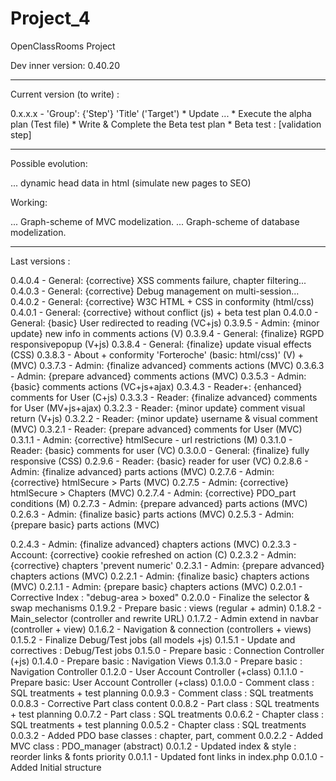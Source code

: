# Project_4
OpenClassRooms Project

Dev inner version: 0.40.20

-----------------------

Current version (to write) :

0.x.x.x - 'Group': {'Step'} 'Title' ('Target')
	* Update ...
	* Execute the alpha plan (Test file)
	* Write & Complete the Beta test plan
	* Beta test : [validation step]

-----------------------

Possible evolution:

... dynamic head data in html (simulate new pages to SEO) 

Working:

... Graph-scheme of MVC modelization.
... Graph-scheme of database modelization.

-----------------------

Last versions :

0.4.0.4 - General: {corrective} XSS comments failure, chapter filtering...
0.4.0.3 - General: {corrective} Debug management on multi-session...
0.4.0.2 - General: {corrective} W3C HTML + CSS in conformity (html/css)
0.4.0.1 - General: {corrective} without conflict (js) + beta test plan
0.4.0.0 - General: {basic} User redirected to reading (VC+js)
0.3.9.5 - Admin: {minor update} new info in comments actions (V)
0.3.9.4 - General: {finalize} RGPD responsivepopup (V+js)
0.3.8.4 - General: {finalize} update visual effects (CSS)
0.3.8.3 - About + conformity 'Forteroche' (basic: html/css)' (V) + (MVC)
0.3.7.3 - Admin: {finalize advanced} comments actions (MVC)
0.3.6.3 - Admin: {prepare advanced} comments actions (MVC)
0.3.5.3 - Admin: {basic} comments actions (VC+js+ajax)
0.3.4.3 - Reader+: {enhanced} comments for User (C+js)
0.3.3.3 - Reader: {finalize advanced} comments for User (MV+js+ajax)
0.3.2.3 - Reader: {minor update} comment visual return (V+js)
0.3.2.2 - Reader: {minor update} username & visual comment (MVC)
0.3.2.1 - Reader: {prepare advanced} comments for User (MVC)
0.3.1.1 - Admin: {corrective} htmlSecure - url restrictions (M)
0.3.1.0 - Reader: {basic} comments for user (VC)
0.3.0.0 - General: {finalize} fully responsive (CSS)
0.2.9.6 - Reader: {basic} reader for user (VC)
0.2.8.6 - Admin: {finalize advanced} parts actions (MVC)
0.2.7.6 - Admin: {corrective} htmlSecure > Parts (MVC)
0.2.7.5 - Admin: {corrective} htmlSecure > Chapters (MVC)
0.2.7.4 - Admin: {corrective} PDO_part conditions (M)
0.2.7.3 - Admin: {prepare advanced} parts actions (MVC)
0.2.6.3 - Admin: {finalize basic} parts actions (MVC)
0.2.5.3 - Admin: {prepare basic} parts actions (MVC)

0.2.4.3 - Admin: {finalize advanced} chapters actions (MVC)
0.2.3.3 - Account: {corrective} cookie refreshed on action (C)
0.2.3.2 - Admin: {corrective} chapters 'prevent numeric'
0.2.3.1 - Admin: {prepare advanced} chapters actions (MVC)
0.2.2.1 - Admin: {finalize basic} chapters actions (MVC)
0.2.1.1 - Admin: {prepare basic} chapters actions (MVC)
0.2.0.1 - Corrective Index : "debug-area > boxed"
0.2.0.0 - Finalize the selector & swap mechanisms
0.1.9.2 - Prepare basic : views (regular + admin)
0.1.8.2 - Main_selector (controller and rewrite URL)
0.1.7.2 - Admin extend in navbar (controller + view)
0.1.6.2 - Navigation & connection (controllers + views)
0.1.5.2 - Finalize Debug/Test jobs (all models +js)
0.1.5.1 - Update and correctives : Debug/Test jobs
0.1.5.0 - Prepare basic : Connection Controller (+js)
0.1.4.0 - Prepare basic : Navigation Views
0.1.3.0 - Prepare basic : Navigation Controller
0.1.2.0 - User Account Controller (+class)
0.1.1.0 - Prepare basic: User Account Controller (+class)
0.1.0.0 - Comment class : SQL treatments + test planning
0.0.9.3 - Comment class : SQL treatments
0.0.8.3 - Corrective Part class content
0.0.8.2 - Part class : SQL treatments + test planning
0.0.7.2 - Part class : SQL treatments
0.0.6.2 - Chapter class : SQL treatments + test planning
0.0.5.2 - Chapter class : SQL treatments
0.0.3.2 - Added PDO base classes : chapter, part, comment
0.0.2.2 - Added MVC class : PDO_manager (abstract)
0.0.1.2 - Updated index & style : reorder links & fonts priority
0.0.1.1 - Updated font links in index.php
0.0.1.0 - Added Initial structure
